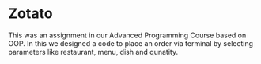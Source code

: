 # Zotato
This was an assignment in our Advanced Programming Course based on OOP. In this we designed a code to place an order via terminal by selecting parameters like restaurant, menu, dish and qunatity.
